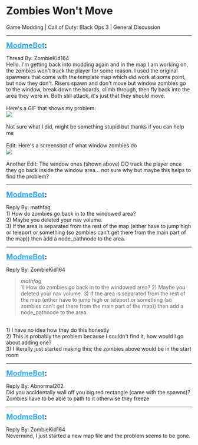 # Zombies Won't Move
Game Modding | Call of Duty: Black Ops 3 | General Discussion

---
<strong style="font-size: 1.4em;"><span style="text-decoration: underline;text-decoration-color: #34a7f9;"><span style="color:#34a7f9;">ModmeBot</span></span>:</strong>

<p>Thread By: ZombieKid164<br />Hello. I&#39;m getting back into modding again and in the map I am working on, the zombies won&#39;t track the player for some reason. I used the original spawners that come with the template map which <em>did </em>work at some point, but now they don&#39;t. Risers spawn and don&#39;t move but window zombies go to the window, break down the boards, climb through, then fly back into the area they were in. Both still attack, it&#39;s just that they should move. <br /> <br />Here&#39;s a GIF that shows my problem: <br /><img style="max-width: 500px;" src="https://i.gyazo.com/54e3b116ddb8a4498bb20276ea64291a.gif"><br /> <br />Not sure what I did, might be something stupid but thanks if you can help me<br /> <br />Edit: Here&#39;s a screenshot of what window zombies do<br /><img style="max-width: 500px;" src="https://i.gyazo.com/485cdeeca210f7a3b277e6a2358e9b55.gif"><br /> <br />Another Edit: The window ones (shown above) DO track the player once they go back inside the window area... not sure why but maybe this helps to find the problem?</p>

---
<strong style="font-size: 1.4em;"><span style="text-decoration: underline;text-decoration-color: #34a7f9;"><span style="color:#34a7f9;">ModmeBot</span></span>:</strong>

<p>Reply By: mathfag<br />1) How do zombies go back in to the windowed area?<br />2) Maybe you deleted your nav volume.<br />3) If the area is separated from the rest of the map (either have to jump high or teleport or something (so zombies can&#39;t get there from the main part of the map)) then add a node_pathnode to the area.</p>

---
<strong style="font-size: 1.4em;"><span style="text-decoration: underline;text-decoration-color: #34a7f9;"><span style="color:#34a7f9;">ModmeBot</span></span>:</strong>

<p>Reply By: ZombieKid164<br /><blockquote><em>mathfag</em><br />1) How do zombies go back in to the windowed area? 2) Maybe you deleted your nav volume. 3) If the area is separated from the rest of the map (either have to jump high or teleport or something (so zombies can&#39;t get there from the main part of the map)) then add a node_pathnode to the area.</blockquote><br />1) I have no idea how they do this honestly<br />2) This is probably the problem because I couldn&#39;t find it, how would I go about adding one?<br />3) I literally just started making this; the zombies above would be in the start room</p>

---
<strong style="font-size: 1.4em;"><span style="text-decoration: underline;text-decoration-color: #34a7f9;"><span style="color:#34a7f9;">ModmeBot</span></span>:</strong>

<p>Reply By: Abnormal202<br />Did you accidentally wall off you big red rectangle (came with the spawns)? Zombies have to be able to path to it otherwise they freeze</p>

---
<strong style="font-size: 1.4em;"><span style="text-decoration: underline;text-decoration-color: #34a7f9;"><span style="color:#34a7f9;">ModmeBot</span></span>:</strong>

<p>Reply By: ZombieKid164<br />Nevermind, I just started a new map file and the problem seems to be gone.</p>
